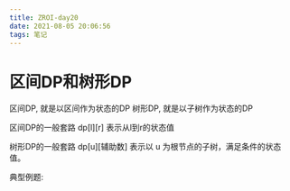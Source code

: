 ```yaml
---
title: ZROI-day20
date: 2021-08-05 20:06:56
tags: 笔记
---
```


# 区间DP和树形DP
区间DP, 就是以区间作为状态的DP
树形DP, 就是以子树作为状态的DP

区间DP的一般套路
dp[l][r] 表示从l到r的状态值

树形DP的一般套路
dp[u][辅助数] 表示以 u 为根节点的子树，满足条件的状态值。

典型例题: